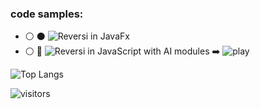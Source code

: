 ### code samples:
* :white_circle: :black_circle: ![Reversi in JavaFx](https://github.com/yacotaco/Reversi) 
* :white_circle: :robot: ![Reversi in JavaScript with AI modules]() :arrow_right: ![play]()
<!-- * ♙  ![Chessboard state recognition](https://github.com/yacotaco/ChessView) :arrow_right: ![video preview]() -->
<!-- * :scroll: ![Deep Learning papers implementation](https://github.com/yacotaco/papers_and_code) -->

![Top Langs](https://github-readme-stats.vercel.app/api/top-langs/?username=yacotaco)

![visitors](https://visitor-badge.laobi.icu/badge?page_id=yacotaco.yacotaco)
